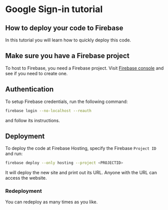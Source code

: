 # Google Sign-in tutorial

## How to deploy your code to Firebase
In this tutorial you will learn how to quickly deploy this code.
<walkthrough-tutorial-duration duration="3"></walkthrough-tutorial-duration>

## Make sure you have a Firebase project
To host to Firebase, you need a Firebase project.
Visit [Firebase console](https://console.firebase.google.com/?forceCheckTos=true) and see if you need to create one.
## Authentication
To setup Firebase credentials, run the following command:
```bash
firebase login --no-localhost --reauth
```
and follow its instructions.
## Deployment
To deploy the code at Firebase Hosting, specify the Firebase `Project ID` and run:
```bash
firebase deploy --only hosting --project <PROJECTID>
```
It will deploy the new site and print out its URL.
<walkthrough-info-message>Anyone with the URL can access the website.</walkthrough-info-message>

### Redeployment
You can redeploy as many times as you like.